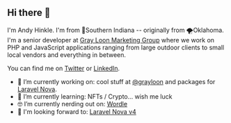 ## Hi there 👋

I'm Andy Hinkle. I'm from 🌽Southern Indiana -- originally from 🌪️Oklahoma. I'm a senior developer at [Gray Loon Marketing Group](https://grayloon.com/) where we work on PHP and JavaScript applications ranging from large outdoor clients to small local vendors and everything in between.

You can find me on [Twitter](https://twitter.com/andyhnk) or [LinkedIn](https://www.linkedin.com/in/athinkle/).

- 🔭 I’m currently working on: cool stuff at [@grayloon](https://github.com/grayloon) and packages for [Laravel Nova](https://nova.laravel.com).
- 🌱 I’m currently learning: NFTs / Crypto... wish me luck
- 🤓 I’m currently nerding out on: [Wordle](https://powerlanguage.co.uk/wordle/)
- 🤩 I'm looking forward to: [Laravel Nova v4](https://nova.laravel.com/)
